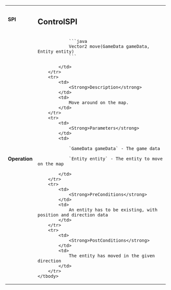 <table>
    <tbody>
        <tr>
            <td>
                <strong>SPI</strong>
            </td>
            <td>
                <h2>ControlSPI</h2>
            </td>
        </tr>
        <tr>
            <td>
                <Strong>Operation</strong>
            </td>
            <td>

                ```java
                Vector2 move(GameData gameData, Entity entity)
                ```

            </td>
        </tr>
        <tr>
            <td>
                <Strong>Description</strong>
            </td>
            <td>
                Move around on the map.
            </td>
        </tr>
        <tr>
            <td>
                <Strong>Parameters</strong>
            </td>
            <td>

                `GameData gameData` - The game data

                `Entity entity` - The entity to move on the map

            </td>
        </tr>
        <tr>
            <td>
                <Strong>PreConditions</strong>
            </td>
            <td>
                An entity has to be existing, with position and direction data
            </td>
        </tr>
        <tr>
            <td>
                <Strong>PostConditions</strong>
            </td>
            <td>
                The entity has moved in the given direction
            </td>
        </tr>
    </tbody>
</table>
